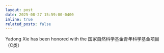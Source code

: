 ```yaml
---
layout: post
date: 2025-08-27 15:59:00-0400
inline: true
related_posts: false
---
```


Yadong Xie has been honored with the 国家自然科学基金青年科学基金项目（C类）
